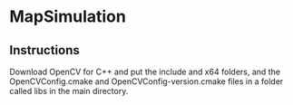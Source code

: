 # MapSimulation

## Instructions

Download OpenCV for C++ and put the include and x64 folders, and the OpenCVConfig.cmake and OpenCVConfig-version.cmake
files in a folder called libs in the main directory.
